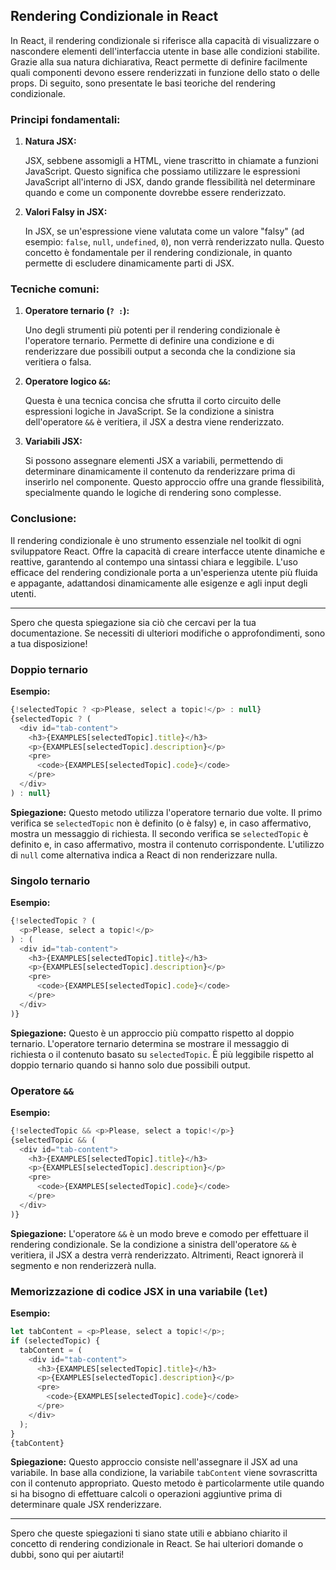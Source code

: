 ## Rendering Condizionale in React

In React, il rendering condizionale si riferisce alla capacità di visualizzare o nascondere elementi dell'interfaccia utente in base alle condizioni stabilite. Grazie alla sua natura dichiarativa, React permette di definire facilmente quali componenti devono essere renderizzati in funzione dello stato o delle props. Di seguito, sono presentate le basi teoriche del rendering condizionale.

### Principi fondamentali:

1. **Natura JSX:** 
   
   JSX, sebbene assomigli a HTML, viene trascritto in chiamate a funzioni JavaScript. Questo significa che possiamo utilizzare le espressioni JavaScript all'interno di JSX, dando grande flessibilità nel determinare quando e come un componente dovrebbe essere renderizzato.

2. **Valori Falsy in JSX:**

   In JSX, se un'espressione viene valutata come un valore "falsy" (ad esempio: `false`, `null`, `undefined`, `0`), non verrà renderizzato nulla. Questo concetto è fondamentale per il rendering condizionale, in quanto permette di escludere dinamicamente parti di JSX.

### Tecniche comuni:

1. **Operatore ternario (`? :`):**

   Uno degli strumenti più potenti per il rendering condizionale è l'operatore ternario. Permette di definire una condizione e di renderizzare due possibili output a seconda che la condizione sia veritiera o falsa.

2. **Operatore logico `&&`:**

   Questa è una tecnica concisa che sfrutta il corto circuito delle espressioni logiche in JavaScript. Se la condizione a sinistra dell'operatore `&&` è veritiera, il JSX a destra viene renderizzato.

3. **Variabili JSX:**

   Si possono assegnare elementi JSX a variabili, permettendo di determinare dinamicamente il contenuto da renderizzare prima di inserirlo nel componente. Questo approccio offre una grande flessibilità, specialmente quando le logiche di rendering sono complesse.

### Conclusione:

Il rendering condizionale è uno strumento essenziale nel toolkit di ogni sviluppatore React. Offre la capacità di creare interfacce utente dinamiche e reattive, garantendo al contempo una sintassi chiara e leggibile. L'uso efficace del rendering condizionale porta a un'esperienza utente più fluida e appagante, adattandosi dinamicamente alle esigenze e agli input degli utenti.

---

Spero che questa spiegazione sia ciò che cercavi per la tua documentazione. Se necessiti di ulteriori modifiche o approfondimenti, sono a tua disposizione!

### Doppio ternario

**Esempio:**
```javascript
{!selectedTopic ? <p>Please, select a topic!</p> : null}
{selectedTopic ? (
  <div id="tab-content">
    <h3>{EXAMPLES[selectedTopic].title}</h3>
    <p>{EXAMPLES[selectedTopic].description}</p>
    <pre>
      <code>{EXAMPLES[selectedTopic].code}</code>
    </pre>
  </div>
) : null}
```

**Spiegazione:**
Questo metodo utilizza l'operatore ternario due volte. Il primo verifica se `selectedTopic` non è definito (o è falsy) e, in caso affermativo, mostra un messaggio di richiesta. Il secondo verifica se `selectedTopic` è definito e, in caso affermativo, mostra il contenuto corrispondente. L'utilizzo di `null` come alternativa indica a React di non renderizzare nulla.

### Singolo ternario

**Esempio:**
```javascript
{!selectedTopic ? (
  <p>Please, select a topic!</p>
) : (
  <div id="tab-content">
    <h3>{EXAMPLES[selectedTopic].title}</h3>
    <p>{EXAMPLES[selectedTopic].description}</p>
    <pre>
      <code>{EXAMPLES[selectedTopic].code}</code>
    </pre>
  </div>
)}
```

**Spiegazione:**
Questo è un approccio più compatto rispetto al doppio ternario. L'operatore ternario determina se mostrare il messaggio di richiesta o il contenuto basato su `selectedTopic`. È più leggibile rispetto al doppio ternario quando si hanno solo due possibili output.

### Operatore `&&`

**Esempio:**
```javascript
{!selectedTopic && <p>Please, select a topic!</p>}
{selectedTopic && (
  <div id="tab-content">
    <h3>{EXAMPLES[selectedTopic].title}</h3>
    <p>{EXAMPLES[selectedTopic].description}</p>
    <pre>
      <code>{EXAMPLES[selectedTopic].code}</code>
    </pre>
  </div>
)}
```

**Spiegazione:**
L'operatore `&&` è un modo breve e comodo per effettuare il rendering condizionale. Se la condizione a sinistra dell'operatore `&&` è veritiera, il JSX a destra verrà renderizzato. Altrimenti, React ignorerà il segmento e non renderizzerà nulla.

### Memorizzazione di codice JSX in una variabile (`let`)

**Esempio:**
```javascript
let tabContent = <p>Please, select a topic!</p>;
if (selectedTopic) {
  tabContent = (
    <div id="tab-content">
      <h3>{EXAMPLES[selectedTopic].title}</h3>
      <p>{EXAMPLES[selectedTopic].description}</p>
      <pre>
        <code>{EXAMPLES[selectedTopic].code}</code>
      </pre>
    </div>
  );
}
{tabContent}
```

**Spiegazione:**
Questo approccio consiste nell'assegnare il JSX ad una variabile. In base alla condizione, la variabile `tabContent` viene sovrascritta con il contenuto appropriato. Questo metodo è particolarmente utile quando si ha bisogno di effettuare calcoli o operazioni aggiuntive prima di determinare quale JSX renderizzare.

---

Spero che queste spiegazioni ti siano state utili e abbiano chiarito il concetto di rendering condizionale in React. Se hai ulteriori domande o dubbi, sono qui per aiutarti!